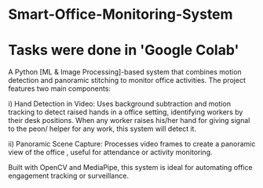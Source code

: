 # Smart-Office-Monitoring-System
# Tasks were done in '**Google Colab**'

A Python [ML & Image Processing]-based system that combines motion detection and panoramic stitching to monitor office activities. The project features two main components:  

i) Hand Detection in Video: Uses background subtraction and motion tracking to detect raised hands in a office  setting, identifying workers by their desk positions. When any worker raises his/her hand for giving signal to the peon/ helper for any work, this system will detect it.  

ii) Panoramic Scene Capture: Processes video frames to create a panoramic view of the office , useful for attendance or activity monitoring.  

Built with OpenCV and MediaPipe, this system is ideal for automating office engagement tracking or surveillance. 
